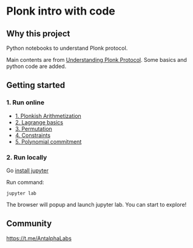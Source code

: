 # Plonk intro with code

## Why this project

Python notebooks to understand Plonk protocol.

Main contents are from [Understanding Plonk Protocol](https://github.com/sec-bit/learning-zkp/blob/develop/plonk-intro-cn/README.md). Some basics and python code are added.

## Getting started

### 1. Run online

- [1. Plonkish Arithmetization](https://colab.research.google.com/github/Antalpha-Labs/plonk-intro-notebook/blob/main/1-plonk-arithmetization.ipynb)
- [2. Lagrange basics](https://colab.research.google.com/github/Antalpha-Labs/plonk-intro-notebook/blob/main/2-plonk-lagrange-basis.ipynb)
- [3. Permutation](https://colab.research.google.com/github/Antalpha-Labs/plonk-intro-notebook/blob/main/3-plonk-permutation.ipynb)
- [4. Constraints](https://colab.research.google.com/github/Antalpha-Labs/plonk-intro-notebook/blob/main/4-plonk-constraints.ipynb)
- [5. Polynomial commitment](https://colab.research.google.com/github/Antalpha-Labs/plonk-intro-notebook/blob/main/5-plonk-polycom.ipynb)

### 2. Run locally

Go [install jupyter](https://jupyterlab.readthedocs.io/en/stable/getting_started/installation.html)

Run command:

`jupyter lab`

The browser will popup and launch jupyter lab. You can start to explore!

## Community

https://t.me/AntalphaLabs
